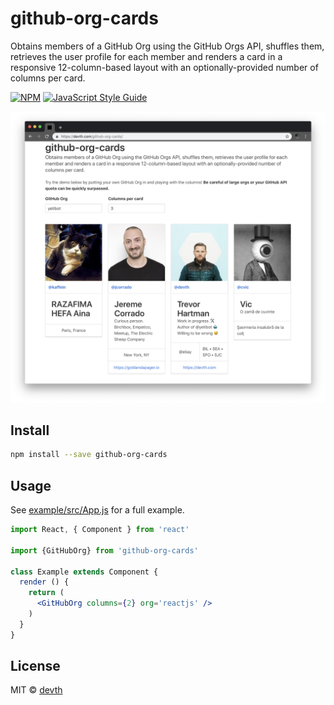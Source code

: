 # github-org-cards

Obtains members of a GitHub Org using the GitHub Orgs API, shuffles them,
retrieves the user profile for each member and renders a card in a responsive
12-column-based layout with an optionally-provided number of columns per card.

[![NPM](https://img.shields.io/npm/v/github-org-cards.svg)](https://www.npmjs.com/package/github-org-cards) [![JavaScript Style Guide](https://img.shields.io/badge/code_style-standard-brightgreen.svg)](https://standardjs.com)

![github-org-cards](github-org-cards.png)

## Install

```bash
npm install --save github-org-cards
```

## Usage

See [example/src/App.js](example/src/App.js) for a full example.

```jsx
import React, { Component } from 'react'

import {GitHubOrg} from 'github-org-cards'

class Example extends Component {
  render () {
    return (
      <GitHubOrg columns={2} org='reactjs' />
    )
  }
}
```

## License

MIT © [devth](https://github.com/devth)
